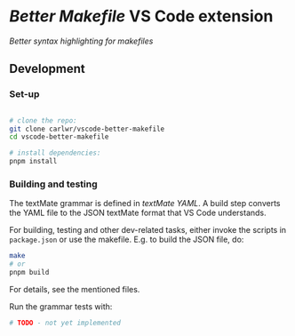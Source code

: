 # _Better Makefile_ VS Code extension

_Better syntax highlighting for makefiles_


## Development

### Set-up

```bash

# clone the repo:
git clone carlwr/vscode-better-makefile
cd vscode-better-makefile

# install dependencies:
pnpm install

```

### Building and testing

The textMate grammar is defined in _textMate YAML_. A build step converts the YAML file to the JSON textMate format that VS Code understands.

For building, testing and other dev-related tasks, either invoke the scripts in `package.json` or use the makefile. E.g. to build the JSON file, do:

```bash
make
# or
pnpm build
```

For details, see the mentioned files.

Run the grammar tests with:
```bash
# TODO - not yet implemented
```
